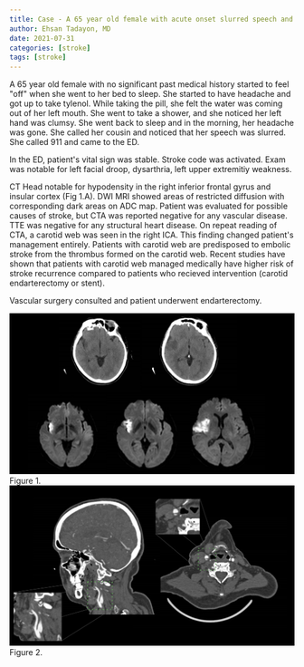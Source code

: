 ```yaml
---
title: Case - A 65 year old female with acute onset slurred speech and left hand clumsiness
author: Ehsan Tadayon, MD
date: 2021-07-31
categories: [stroke]
tags: [stroke]
---
```

A 65 year old female with no significant past medical history started to feel "off" when she went to her bed to sleep. She started to have headache and got up to take tylenol. While taking the pill, she felt the water was coming out of her left mouth. She went to take a shower, and she noticed her left hand was clumsy. She went back to sleep and in the morning, her headache was gone. She called her cousin and noticed that her speech was slurred. She called 911 and came to the ED. 

In the ED, patient's vital sign was stable. Stroke code was activated. Exam was notable for left facial droop, dysarthria, left upper extremitiy weakness.

CT Head notable for hypodensity in the right inferior frontal gyrus and insular cortex (Fig 1.A). DWI MRI showed areas of restricted diffusion with corresponding dark areas on ADC map. Patient was evaluated for possible causes of stroke, but CTA was reported negative for any vascular disease. TTE was negative for any structural heart disease. On repeat reading of CTA, a carotid web was seen in the right ICA. This finding changed patient's management entirely. Patients with carotid web are predisposed to embolic stroke from the thrombus formed on the carotid web. Recent studies have shown that patients with carotid web managed medically have higher risk of stroke recurrence compared to patients who recieved intervention (carotid endarterectomy or stent). 

Vascular surgery consulted and patient underwent endarterectomy. 


![sagital view](/assets/images/carotid_web_1/img_1.png)
Figure 1. 
![axial view](/assets/images/carotid_web_1/img_2.png)
Figure 2. 

